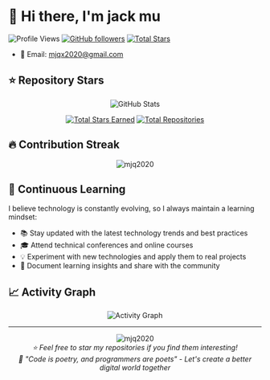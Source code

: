 # 👋 Hi there, I'm jack mu

![Profile Views](https://komarev.com/ghpvc/?username=mjq2020&color=brightgreen)
[![GitHub followers](https://img.shields.io/github/followers/mjq2020?label=Follow&style=social)](https://github.com/mjq2020)
[![Total Stars](https://img.shields.io/github/stars/mjq2020?affiliations=OWNER&style=social)](https://github.com/mjq2020)

- 📧 Email: mjqx2020@gmail.com

## ⭐ Repository Stars

<div align="center">
  <img src="https://github-readme-stats.vercel.app/api?username=mjq2020&show_icons=true&count_private=true&include_all_commits=true&show=reviews,discussions_started,discussions_answered,prs_merged,prs_merged_percentage&theme=algolia" alt="GitHub Stats" />
</div>

<div align="center">
  
[![Total Stars Earned](https://img.shields.io/github/stars/mjq2020?affiliations=OWNER&style=for-the-badge&logo=github&color=yellow)](https://github.com/mjq2020?tab=repositories)
[![Total Repositories](https://img.shields.io/badge/dynamic/json?color=blue&label=Total%20Repos&query=%24.public_repos&url=https://api.github.com/users/mjq2020&style=for-the-badge&logo=github)](https://github.com/mjq2020?tab=repositories)

</div>

## 🔥 Contribution Streak

<div align="center">
  <img src="https://github-readme-streak-stats.herokuapp.com/?user=mjq2020&theme=algolia" alt="mjq2020" />
</div>




## 🌱 Continuous Learning

I believe technology is constantly evolving, so I always maintain a learning mindset:

- 📚 Stay updated with the latest technology trends and best practices
- 🎓 Attend technical conferences and online courses
- 💡 Experiment with new technologies and apply them to real projects
- 📝 Document learning insights and share with the community


## 📈 Activity Graph

<div align="center">
  <img src="https://github-readme-activity-graph.vercel.app/graph?username=mjq2020&theme=github-compact&hide_border=true" alt="Activity Graph" />
</div>

---

<div align="center">
  <img src="https://github-profile-trophy.vercel.app/?username=mjq2020&theme=algolia&no-frame=true&no-bg=true&row=1&column=7" alt="mjq2020" />
</div>

<div align="center">
  <i>⭐️ Feel free to star my repositories if you find them interesting!</i>
</div>

<div align="center">
  <i>💬 "Code is poetry, and programmers are poets" - Let's create a better digital world together</i>
</div> 